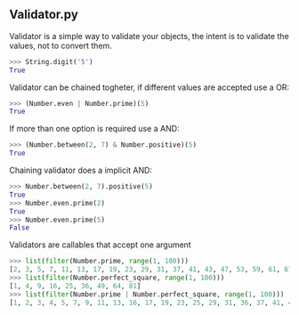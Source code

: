 Validator.py
------------

Validator is a simple way to validate your objects, the intent is to validate
the values, not to convert them.

```python
>>> String.digit('5')
True
```

Validator can be chained togheter, if different values are accepted use a OR:

```python
>>> (Number.even | Number.prime)(5)
True
```

If more than one option is required use a AND:

```python
>>> (Number.between(2, 7) & Number.positive)(5)
True
```

Chaining validator does a implicit AND:

```python
>>> Number.between(2, 7).positive(5)
True
>>> Number.even.prime(2)
True
>>> Number.even.prime(5)
False
```

Validators are callables that accept one argument

```python
>>> list(filter(Number.prime, range(1, 100)))
[2, 3, 5, 7, 11, 13, 17, 19, 23, 29, 31, 37, 41, 43, 47, 53, 59, 61, 67, 71, 73, 79, 83, 89, 97]
>>> list(filter(Number.perfect_square, range(1, 100)))
[1, 4, 9, 16, 25, 36, 49, 64, 81]
>>> list(filter(Number.prime | Number.perfect_square, range(1, 100)))
[1, 2, 3, 4, 5, 7, 9, 11, 13, 16, 17, 19, 23, 25, 29, 31, 36, 37, 41, 43, 47, 49, 53, 59, 61, 64, 67, 71, 73, 79, 81, 83, 89, 97]
```
